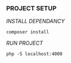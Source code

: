 
### PROJECT SETUP

*INSTALL DEPENDANCY*
```
composer install
```

*RUN PROJECT*

```
php -S localhost:4000
```